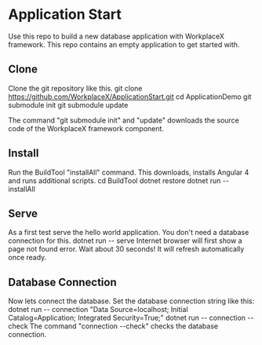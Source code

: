 # Application Start
Use this repo to build a new database application with WorkplaceX framework. This repo contains an empty application to get started with.

## Clone
Clone the git repository like this.
    git clone https://github.com/WorkplaceX/ApplicationStart.git
    cd ApplicationDemo
    git submodule init
    git submodule update

The command "git submodule init" and "update" downloads the source code of the WorkplaceX framework component.

## Install
Run the BuildTool "installAll" command. This downloads, installs Angular 4 and runs additional scripts.
    cd BuildTool
    dotnet restore
    dotnet run -- installAll

## Serve
As a first test serve the hello world application. You don't need a database connection for this.
    dotnet run -- serve
Internet browser will first show a page not found error. Wait about 30 seconds! It will refresh automatically once ready.

## Database Connection
Now lets connect the database. Set the database connection string like this:
    dotnet run -- connection "Data Source=localhost; Initial Catalog=Application; Integrated Security=True;"
	dotnet run -- connection --check
The command "connection --check" checks the database connection.